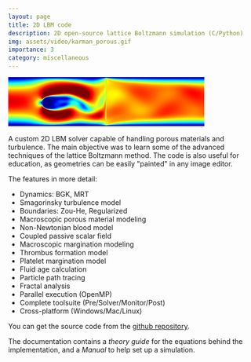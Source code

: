 ```yaml
---
layout: page
title: 2D LBM code
description: 2D open-source lattice Boltzmann simulation (C/Python) 
img: assets/video/karman_porous.gif
importance: 3
category: miscellaneous
---
```


![medflow2D](/assets/video/karman_porous.gif)

A custom 2D LBM solver capable of handling porous materials and turbulence. The main objective was to learn some of the advanced techniques of the lattice Boltzmann method.
The code is also useful for education, as geometries can be easily "painted" in any image editor.

The features in more detail:
* Dynamics: BGK, MRT
* Smagorinsky turbulence model
* Boundaries: Zou-He, Regularized
* Macroscopic porous material modeling
* Non-Newtonian blood model
* Coupled passive scalar field
* Macroscopic margination modeling
* Thrombus formation model
* Platelet margination model
* Fluid age calculation
* Particle path tracing
* Fractal analysis
* Parallel execution (OpenMP)
* Complete toolsuite (Pre/Solver/Monitor/Post)
* Cross-platform (Windows/Mac/Linux)

You can get the source code from the [github repository](https://github.com/gzavo/medFlow2D).

The documentation contains a _theory guide_ for the equations behind the implementation, and a _Manual_ to help set up a simulation.